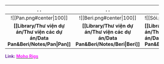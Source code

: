 
|                             .                    .                             |                              .                    .                              | .                    .                                                         |
|:------------------------------------------------------------------------------:|:--------------------------------------------------------------------------------:| ------------------------------------------------------------------------------ |
|                            ![[Pan.png#center\|100]]                            |                            ![[Beri.png#center\|100]]                             | ![[Sói.png#center\|100]]                                                       |
| **[[Library/Thư viện dự án/Thư viện các dự án/Data Pan&Beri/Notes/Pan\|Pan]]** | **[[Library/Thư viện dự án/Thư viện các dự án/Data Pan&Beri/Notes/Beri\|Beri]]** | **[[Library/Thư viện dự án/Thư viện các dự án/Data Pan&Beri/Notes/Sói\|Sói]]** |


<span style="font-weight:bold; color:rgb(112, 48, 160)">Link: </span>[<span style="font-weight:bold; color:rgb(251, 31, 255)">Moho Rigs</span>](file:///D:%5CPROJECTS%5CPan&Beri%5C1.Project%20Setup%5C4.Moho%20Rigs%5C2.%20Character%20Rigs)




